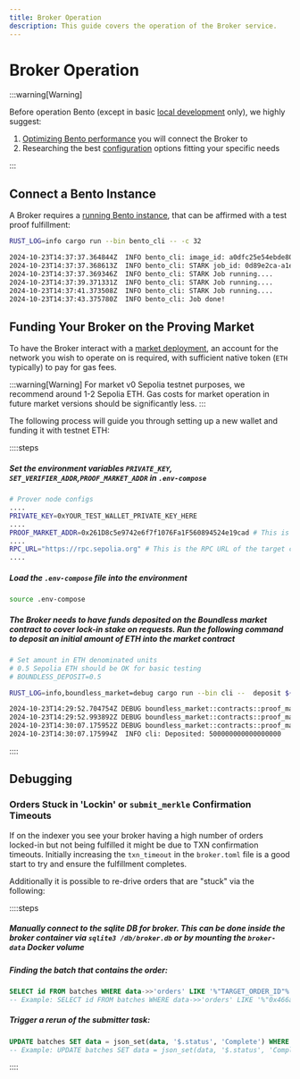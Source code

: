 ```yaml
---
title: Broker Operation
description: This guide covers the operation of the Broker service.
---
```


# Broker Operation

:::warning[Warning]

Before operation Bento (except in basic [local development][page-local-dev] only), we highly suggest:

1. [Optimizing Bento performance][page-bento-perf] you will connect the Broker to
2. Researching the best [configuration][page-broker-config] options fitting your specific needs

:::

## Connect a Bento Instance

A Broker requires a [running Bento instance][page-bento-run], that can be affirmed with a test proof fulfillment:

```sh [Terminal]
RUST_LOG=info cargo run --bin bento_cli -- -c 32
```

```txt [Terminal]
2024-10-23T14:37:37.364844Z  INFO bento_cli: image_id: a0dfc25e54ebde808e4fd8c34b6549bbb91b4928edeea90ceb7d1d8e7e9096c7 | input_id: eccc8f06-488a-426c-ae3d-e5acada9ae22
2024-10-23T14:37:37.368613Z  INFO bento_cli: STARK job_id: 0d89e2ca-a1e3-478f-b89d-8ab23b89f51e
2024-10-23T14:37:37.369346Z  INFO bento_cli: STARK Job running....
2024-10-23T14:37:39.371331Z  INFO bento_cli: STARK Job running....
2024-10-23T14:37:41.373508Z  INFO bento_cli: STARK Job running....
2024-10-23T14:37:43.375780Z  INFO bento_cli: Job done!
```

## Funding Your Broker on the Proving Market

To have the Broker interact with a [market deployment][page-deployments], an account for the network you wish to operate on is required, with sufficient native token (`ETH` typically) to pay for gas fees.

:::warning[Warning]
For market v0 Sepolia testnet purposes, we recommend around 1-2 Sepolia ETH.
Gas costs for market operation in future market versions should be significantly less.
:::

The following process will guide you through setting up a new wallet and funding it with testnet ETH:

::::steps

##### Set the environment variables `PRIVATE_KEY`, `SET_VERIFIER_ADDR`,`PROOF_MARKET_ADDR` in `.env-compose`

```sh [Terminal]
# Prover node configs
....
PRIVATE_KEY=0xYOUR_TEST_WALLET_PRIVATE_KEY_HERE
....
PROOF_MARKET_ADDR=0x261D8c5e9742e6f7f1076Fa1F560894524e19cad # This is the address of the market contract on the target chain.
....
RPC_URL="https://rpc.sepolia.org" # This is the RPC URL of the target chain.
....
```

##### Load the `.env-compose` file into the environment

```sh [Terminal]
source .env-compose
```

##### The Broker needs to have funds deposited on the Boundless market contract to cover lock-in stake on requests. Run the following command to deposit an initial amount of ETH into the market contract

```sh [Terminal]
# Set amount in ETH denominated units
# 0.5 Sepolia ETH should be OK for basic testing
# BOUNDLESS_DEPOSIT=0.5

RUST_LOG=info,boundless_market=debug cargo run --bin cli --  deposit ${BOUNDLESS_DEPOSIT:?}
```

```txt [Terminal]
2024-10-23T14:29:52.704754Z DEBUG boundless_market::contracts::proof_market: Calling deposit() value: 500000000000000000
2024-10-23T14:29:52.993892Z DEBUG boundless_market::contracts::proof_market: Broadcasting deposit tx 0xfc5c11e75101a9158735ec9e9519f5692b2f64b3337268b7ed999502956cd982
2024-10-23T14:30:07.175952Z DEBUG boundless_market::contracts::proof_market: Submitted deposit 0xfc5c11e75101a9158735ec9e9519f5692b2f64b3337268b7ed999502956cd982
2024-10-23T14:30:07.175994Z  INFO cli: Deposited: 500000000000000000
```

::::

## Debugging

### Orders Stuck in 'Lockin' or `submit_merkle` Confirmation Timeouts

If on the indexer you see your broker having a high number of orders locked-in but not being fulfilled it might be due to TXN confirmation timeouts. Initially increasing the `txn_timeout` in the `broker.toml` file is a good start to try and ensure the fulfillment completes.

Additionally it is possible to re-drive orders that are "stuck" via the following:

::::steps

##### Manually connect to the sqlite DB for broker. This can be done inside the broker container via `sqlite3 /db/broker.db` or by mounting the `broker-data` Docker volume

##### Finding the batch that contains the order:

```sql [Terminal]
SELECT id FROM batches WHERE data->>'orders' LIKE '%"TARGET_ORDER_ID"%';
-- Example: SELECT id FROM batches WHERE data->>'orders' LIKE '%"0x466acfc0f27bba9fbb7a8508f576527e81e83bd00000caa"%';
```

##### Trigger a rerun of the submitter task:

```sql [Terminal]
UPDATE batches SET data = json_set(data, '$.status', 'Complete') WHERE id = YOUR_BATCH_ID_FROM_STEP_2;
-- Example: UPDATE batches SET data = json_set(data, '$.status', 'Complete') WHERE id = 1;
```

::::

[page-bento-perf]: /prover-manual/bento/performance-tuning
[page-bento-run]: /prover-manual/bento/running
[page-broker-config]: /prover-manual/broker/configuration
[page-deployments]: /market/public-deployments
[page-local-dev]: /market/local-development
